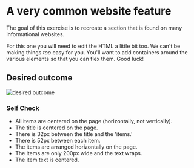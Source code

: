 # A very common website feature

The goal of this exercise is to recreate a section that is found on many 
informational websites.

For this one you will need to edit the HTML a little bit too.
We can't be making things _too_ easy for you. You'll want to add 
containers around the various elements so that you can flex them. Good luck!

## Desired outcome

![desired outcome](./desired-outcome.png)

### Self Check

- All items are centered on the page (horizontally, not vertically).
- The title is centered on the page.
- There is 32px between the title and the 'items.'
- There is 52px between each item.
- The items are arranged horizontally on the page.
- The items are only 200px wide and the text wraps.
- The item text is centered.
